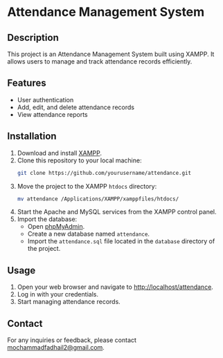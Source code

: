 # Attendance Management System

## Description
This project is an Attendance Management System built using XAMPP. It allows users to manage and track attendance records efficiently.

## Features
- User authentication
- Add, edit, and delete attendance records
- View attendance reports

## Installation
1. Download and install [XAMPP](https://www.apachefriends.org/index.html).
2. Clone this repository to your local machine:
    ```bash
    git clone https://github.com/yourusername/attendance.git
    ```
3. Move the project to the XAMPP `htdocs` directory:
    ```bash
    mv attendance /Applications/XAMPP/xamppfiles/htdocs/
    ```
4. Start the Apache and MySQL services from the XAMPP control panel.
5. Import the database:
    - Open [phpMyAdmin](http://localhost/phpmyadmin/).
    - Create a new database named `attendance`.
    - Import the `attendance.sql` file located in the `database` directory of the project.

## Usage
1. Open your web browser and navigate to [http://localhost/attendance](http://localhost/attendance).
2. Log in with your credentials.
3. Start managing attendance records.

## Contact
For any inquiries or feedback, please contact [mochammadfadhail2@gmail.com](mochammadfadhail2@gmail.com).